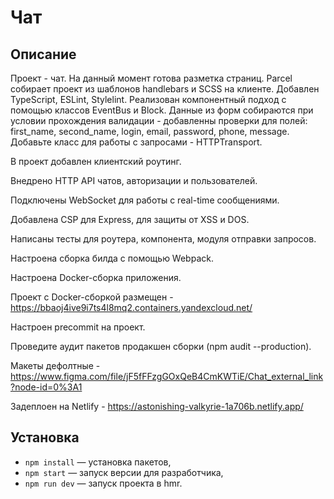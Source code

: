 # Чат

## Описание

Проект - чат. На данный момент готова разметка страниц. Parcel собирает проект из шаблонов handlebars и SCSS на клиенте. Добавлен TypeScript, ESLint, Stylelint. Реализован компонентный подход с помощью классов EventBus и Block.
Данные из форм собираются при условии прохождения валидации - добавленны проверки для полей: first_name, second_name, login, email, password, phone, message. Добавьте класс для работы с запросами - HTTPTransport.

В проект добавлен клиентский роутинг.

Внедрено HTTP API чатов, авторизации и пользователей.

Подключены WebSocket для работы с real-time сообщениями.

Добавлена CSP для Express, для защиты от XSS и DOS.

Написаны тесты для роутера, компонента, модуля отправки запросов.

Настроена сборка билда с помощью Webpack.

Настроена Docker-сборка приложения.

Проект с Docker-сборкой размещен - https://bbaoj4ive9i7ts4l8mq2.containers.yandexcloud.net/

Настроен precommit на проект.

Проведите аудит пакетов продакшен сборки (npm audit --production).


Макеты дефолтные - https://www.figma.com/file/jF5fFFzgGOxQeB4CmKWTiE/Chat_external_link?node-id=0%3A1

Задеплоен на Netlify - https://astonishing-valkyrie-1a706b.netlify.app/
## Установка

- `npm install` — установка пакетов,
- `npm start` — запуск версии для разработчика,
- `npm run dev` — запуск проекта в hmr.
